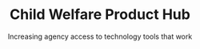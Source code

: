 ---
id: child-welfare-product-hub
layout: case-study
agency: "HHS"
title: "Child Welfare Product Hub"
cover_art: "think-of-us.jpg"
subtitle: "Increasing agency access to technology tools that work"
impact_heading: "We are making a virulent shift towards service delivery and away from reactionary data collection."
impact_sub: "- <i>Kevin Ward, Acting Chief Technology Officer for DC's Child and Family Services Agency</i>"
  
description: "State and county child welfare agencies are facing a technology modernization effort around the country. With new information system regulations in place for the first time since 1993, they can now invest in systems that include data interoperability features and more flexible reporting requirements. The Child Welfare Product Hub provides a central digital location to share and find technology tools focused on improving outcomes for children, youth, and families in the foster care system. ACYF will launch this website to help ensure that state and county child welfare agency experts are aware of modern tools that meet their needs. From agency-created apps that supplement mandated reporting systems to nonprofit-created apps that help foster youth transition to adulthood, the product hub will provide visibility across the country for innovative and proven child welfare technology products.  Innovation is happening in child welfare, and the product hub will assist in breaking down the silos that prevent dedicated innovators from duplicating efforts and encourage them to build on one another’s successes"

gallery:
  - { src: "FosterCareHackathon1.JPG", caption: “White House CTO Megan Smith offers advice as Presidential Innovation Fellow Emily Ianacone builds the wireframe for the child welfare product hub” }
  - { src: "FosterCareHackathon2.jpg", caption: “Presidential Innovation Fellows facilitate a design session with former foster youth and child welfare agency workers” }

impact_metrics:
    - { desc: "Designed by:" }
    - { metric: "5", desc: "child welfare agencies" }
    - { metric: "15", desc: "former foster youth" }
    - { metric: "200+ ", desc: "subject matter experts" }
impact_metrics_src: "product-hub.png"

tags:
  - Innovation
  - Child welfare
  - Foster care
  - Technology products

---